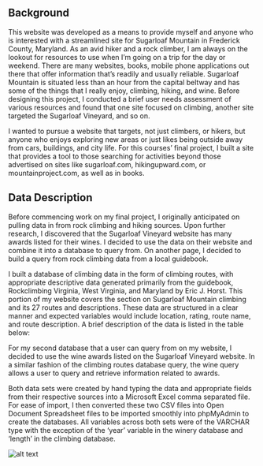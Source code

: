 ## Background
This website was developed as a means to provide myself and anyone who is interested with a streamlined site for Sugarloaf Mountain in Frederick County, Maryland. As an avid hiker and a rock climber, I am always on the lookout for resources to use when I’m going on a trip for the day or weekend. There are many websites, books, mobile phone applications out there that offer information that’s readily and usually reliable. Sugarloaf Mountain is situated less than an hour from the capital beltway and has some of the things that I really enjoy, climbing, hiking, and wine. Before designing this project, I conducted a brief user needs assessment of various resources and found that one site focused on climbing, another site targeted the Sugarloaf Vineyard, and so on. 

I wanted to pursue a website that targets, not just climbers, or hikers, but anyone who enjoys exploring new areas or just likes being outside away from cars, buildings, and city life. For this courses’ final project, I built a site that provides a tool to those searching for activities beyond those advertised on sites like sugarloaf.com, hikingupward.com, or mountainproject.com, as well as in books. 

## Data Description
Before commencing work on my final project, I originally anticipated on pulling data in from rock climbing and hiking sources. Upon further research, I discovered that the Sugarloaf Vineyard website has many awards listed for their wines. I decided to use the data on their website and combine it into a database to query from. On another page, I decided to build a query from rock climbing data from a local guidebook.

I built a database of climbing data in the form of climbing routes, with appropriate descriptive data generated primarily from the guidebook, Rockclimbing Virginia, West Virginia, and Maryland by Eric J. Horst. This portion of my website covers the section on Sugarloaf Mountain climbing and its 27 routes and descriptions. These data are structured in a clear manner and expected variables would include location, rating, route name, and route description. A brief description of the data is listed in the table below:
	
For my second database that a user can query from on my website, I decided to use the wine awards listed on the Sugarloaf Vineyard website. In a similar fashion of the climbing routes database query, the wine query allows a user to query and retrieve information related to awards.

Both data sets were created by hand typing the data and appropriate fields from their respective sources into a Microsoft Excel comma separated file. For ease of import, I then converted these two CSV files into Open Document Spreadsheet files to be imported smoothly into phpMyAdmin to create the databases. All variables across both sets were of the VARCHAR type with the exception of the ‘year’ variable in the winery database and ‘length’ in the climbing database.

![alt text](https://static.thenounproject.com/png/1390001-200.png)

